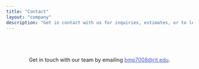 ```yaml
---
title: "Contact"
layout: "company"
description: "Get in contact with us for inquiries, estimates, or to learn more about what sets SmartPCB apart from other PCB verification software tools."
---
```


<div style="text-align: center; padding: 3em">
  <p style="text-size: 24pt">Get in touch with our team by emailing <a style="color: #4259d5; text-decoration: underline" href="mailto:bmp7008@rit.edu">bmp7008@rit.edu</a>.</p>
</div>
